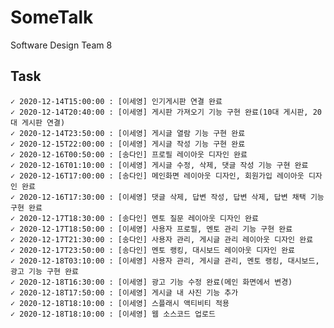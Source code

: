 # SomeTalk
Software Design Team 8

## Task
	✓ 2020-12-14T15:00:00 : [이세영] 인기게시판 연결 완료
	✓ 2020-12-14T20:40:00 : [이세영] 게시판 가져오기 기능 구현 완료(10대 게시판, 20대 게시판 연결)
	✓ 2020-12-14T23:50:00 : [이세영] 게시글 열람 기능 구현 완료
	✓ 2020-12-15T22:00:00 : [이세영] 게시글 작성 기능 구현 완료
	✓ 2020-12-16T00:50:00 : [송다인] 프로필 레이아웃 디자인 완료
	✓ 2020-12-16T01:10:00 : [이세영] 게시글 수정, 삭제, 댓글 작성 기능 구현 완료
	✓ 2020-12-16T17:00:00 : [송다인] 메인화면 레이아웃 디자인, 회원가입 레이아웃 디자인 완료
	✓ 2020-12-16T17:30:00 : [이세영] 댓글 삭제, 답변 작성, 답변 삭제, 답변 채택 기능 구현 완료
	✓ 2020-12-17T18:30:00 : [송다인] 멘토 질문 레이아웃 디자인 완료
	✓ 2020-12-17T18:50:00 : [이세영] 사용자 프로필, 멘토 관리 기능 구현 완료
	✓ 2020-12-17T21:30:00 : [송다인] 사용자 관리, 게시글 관리 레이아웃 디자인 완료
	✓ 2020-12-17T23:50:00 : [송다인] 멘토 랭킹, 대시보드 레이아웃 디자인 완료
	✓ 2020-12-18T03:10:00 : [이세영] 사용자 관리, 게시글 관리, 멘토 랭킹, 대시보드, 광고 기능 구현 완료
	✓ 2020-12-18T16:30:00 : [이세영] 광고 기능 수정 완료(메인 화면에서 변경)
	✓ 2020-12-18T17:50:00 : [이세영] 게시글 내 사진 기능 추가
	✓ 2020-12-18T18:10:00 : [이세영] 스플래시 액티비티 적용
	✓ 2020-12-18T18:10:00 : [이세영] 웹 소스코드 업로드 



